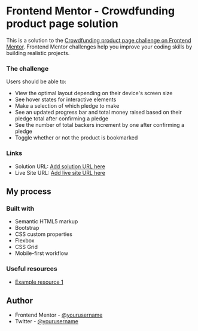 # Frontend Mentor - Crowdfunding product page solution

This is a solution to the [Crowdfunding product page challenge on Frontend Mentor](https://www.frontendmentor.io/challenges/crowdfunding-product-page-7uvcZe7ZR). Frontend Mentor challenges help you improve your coding skills by building realistic projects. 

### The challenge

Users should be able to:

- View the optimal layout depending on their device's screen size
- See hover states for interactive elements
- Make a selection of which pledge to make
- See an updated progress bar and total money raised based on their pledge total after confirming a pledge
- See the number of total backers increment by one after confirming a pledge
- Toggle whether or not the product is bookmarked

### Links

- Solution URL: [Add solution URL here](https://github.com/hire-blac/crowdfunding-product-page)
- Live Site URL: [Add live site URL here](https://crowdfunding-product-page-rosy.vercel.app/)

## My process

### Built with

- Semantic HTML5 markup
- Bootstrap
- CSS custom properties
- Flexbox
- CSS Grid
- Mobile-first workflow

### Useful resources

- [Example resource 1](https://www.devdocs.io/bootstrap~5)

## Author

- Frontend Mentor - [@yourusername](https://www.frontendmentor.io/profile/hire-blac)
- Twitter - [@yourusername](https://www.twitter.com/danihire)
